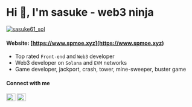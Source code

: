 <h1 align="left">Hi 👋, I'm sasuke - web3 ninja</h1>
<p align="left"> <a href="https://twitter.com/sasuke61_sol" target="blank"><img src="https://img.shields.io/twitter/follow/sasuke61_sol?logo=twitter&style=for-the-badge" alt="sasuke61_sol" /></a> </p>

#### Website: [https://www.spmoe.xyz](https://www.spmoe.xyz)
- Top rated `Front-end` and `Web3` developer
- Web3 developer on `Solana` and `EVM` networks
- Game developer, jackport, crash, tower, mine-sweeper, buster game
#### Connect with me
<p align="left">
<a href="https://twitter.com/sasuke61_sol" target="blank"><img align="center" src="https://raw.githubusercontent.com/rahuldkjain/github-profile-readme-generator/master/src/images/icons/Social/twitter.svg" alt="sasuke61_sol" height="20" width="24" /></a>
<a href="https://discord.gg/920984371425579029" target="blank"><img align="center" src="https://raw.githubusercontent.com/rahuldkjain/github-profile-readme-generator/master/src/images/icons/Social/discord.svg" alt="920984371425579029" height="20" width="24" /></a>
</p>

